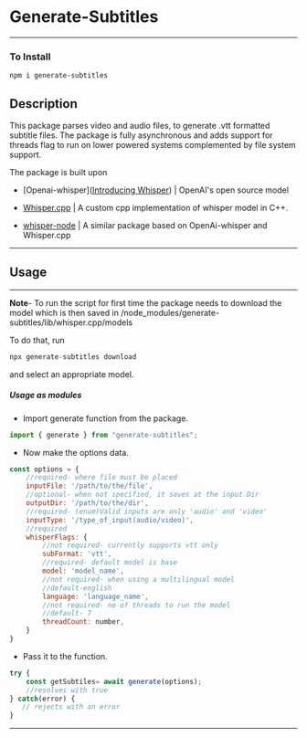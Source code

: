 # Generate-Subtitles

---

### To Install

```npmignore
npm i generate-subtitles
```

## Description

This package parses video and audio files, to generate .vtt formatted subtitle files. The package is fully asynchronous and adds support for threads flag to run on lower powered systems complemented by file system support.

The package is built upon 

- [Openai-whisper]([Introducing Whisper](https://openai.com/research/whisper)) | OpenAI's open source model 

- [Whisper.cpp](https://github.com/ggerganov/whisper.cpp) | A custom cpp implementation of whisper model in C++.

- [whisper-node](https://github.com/ariym/whisper-node) | A similar package based on OpenAi-whisper and Whisper.cpp

---

## Usage

---

**Note**- To run the script for first time the package needs to download the model which is then saved in /node_modules/generate-subtitles/lib/whisper.cpp/models

To do that, run

```js
npx generate-subtitles download
```

and select an appropriate model.

##### Usage as modules

- Import generate function from the package.

```js
import { generate } from "generate-subtitles";
```

- Now make the options data.

```js
const options = {
    //required- where file must be placed
    inputFile: '/path/to/the/file', 
    //optional- when not specified, it saves at the input Dir
    outputDir: '/path/to/the/dir',
    //required- (enum)Valid inputs are only 'audio' and 'video'
    inputType: '/type_of_input(audio/video)',
    //required
    whisperFlags: {
        //not required- currently supports vtt only
        subFormat: 'vtt',
        //required- default model is base
        model: 'model_name',
        //not required- when using a multilingual model
        //default-english
        language: 'language_name',
        //not required- no of threads to run the model
        //default- 7
        threadCount: number,
    }
}
```

- Pass it to the function.

```js
try {
    const getSubtiles= await generate(options);
    //resolves with true
} catch(error) {
   // rejects with an error
}
```

---




